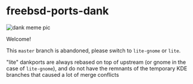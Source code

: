 # freebsd-ports-dank

![dank meme pic](https://unrelentingtech.s3.dualstack.eu-west-1.amazonaws.com/dankbsd.jpg?1)

Welcome!

This `master` branch is abandoned, please switch to `lite-gnome` or `lite`.

"lite" dankports are always rebased on top of upstream (or gnome in the case of `lite-gnome`), and do not have the remnants of the temporary KDE branches that caused a lot of merge conflicts
